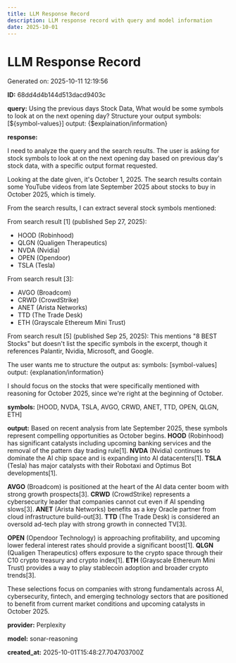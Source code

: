 ```yaml
---
title: LLM Response Record
description: LLM response record with query and model information
date: 2025-10-01
---
```


# LLM Response Record

Generated on: 2025-10-11 12:19:56

**ID:** 68dd4d4b144d513dacd9403c

**query:** Using the previous days Stock Data, What would be some symbols to look at on the next opening day?
Structure your output
symbols: [${symbol-values}]
output: {$explaination/information}

**response:**

<think>
I need to analyze the query and the search results. The user is asking for stock symbols to look at on the next opening day based on previous day's stock data, with a specific output format requested.

Looking at the date given, it's October 1, 2025. The search results contain some YouTube videos from late September 2025 about stocks to buy in October 2025, which is timely.

From the search results, I can extract several stock symbols mentioned:

From search result [1] (published Sep 27, 2025):
- HOOD (Robinhood)
- QLGN (Qualigen Therapeutics)
- NVDA (Nvidia)
- OPEN (Opendoor)
- TSLA (Tesla)

From search result [3]:
- AVGO (Broadcom)
- CRWD (CrowdStrike)
- ANET (Arista Networks)
- TTD (The Trade Desk)
- ETH (Grayscale Ethereum Mini Trust)

From search result [5] (published Sep 25, 2025):
This mentions "8 BEST Stocks" but doesn't list the specific symbols in the excerpt, though it references Palantir, Nvidia, Microsoft, and Google.

The user wants me to structure the output as:
symbols: [symbol-values]
output: {explanation/information}

I should focus on the stocks that were specifically mentioned with reasoning for October 2025, since we're right at the beginning of October.
</think>

**symbols:** [HOOD, NVDA, TSLA, AVGO, CRWD, ANET, TTD, OPEN, QLGN, ETH]

**output:** Based on recent analysis from late September 2025, these symbols represent compelling opportunities as October begins. **HOOD** (Robinhood) has significant catalysts including upcoming banking services and the removal of the pattern day trading rule[1]. **NVDA** (Nvidia) continues to dominate the AI chip space and is expanding into AI datacenters[1]. **TSLA** (Tesla) has major catalysts with their Robotaxi and Optimus Bot developments[1].

**AVGO** (Broadcom) is positioned at the heart of the AI data center boom with strong growth prospects[3]. **CRWD** (CrowdStrike) represents a cybersecurity leader that companies cannot cut even if AI spending slows[3]. **ANET** (Arista Networks) benefits as a key Oracle partner from cloud infrastructure build-out[3]. **TTD** (The Trade Desk) is considered an oversold ad-tech play with strong growth in connected TV[3].

**OPEN** (Opendoor Technology) is approaching profitability, and upcoming lower federal interest rates should provide a significant boost[1]. **QLGN** (Qualigen Therapeutics) offers exposure to the crypto space through their C10 crypto treasury and crypto index[1]. **ETH** (Grayscale Ethereum Mini Trust) provides a way to play stablecoin adoption and broader crypto trends[3].

These selections focus on companies with strong fundamentals across AI, cybersecurity, fintech, and emerging technology sectors that are positioned to benefit from current market conditions and upcoming catalysts in October 2025.

**provider:** Perplexity

**model:** sonar-reasoning

**created_at:** 2025-10-01T15:48:27.704703700Z


